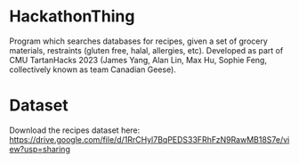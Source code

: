 # HackathonThing
Program which searches databases for recipes, given a set of grocery materials, restraints (gluten free, halal, allergies, etc).
Developed as part of CMU TartanHacks 2023 (James Yang, Alan Lin, Max Hu, Sophie Feng, collectively known as team Canadian Geese).

# Dataset
Download the recipes dataset here: https://drive.google.com/file/d/1RrCHyl7BqPEDS33FRhFzN9RawMB18S7e/view?usp=sharing
